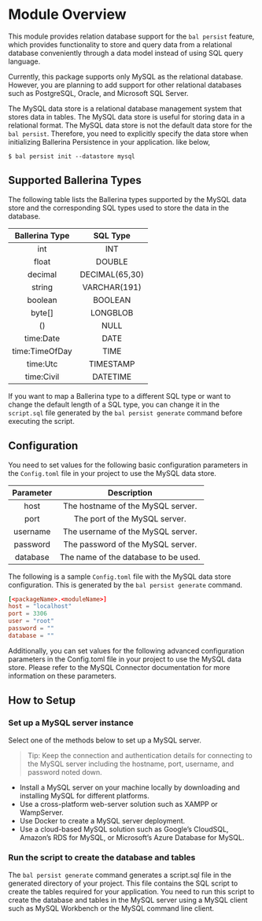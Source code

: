 # Module Overview

This module provides relation database support for the `bal persist` feature, which provides functionality to store and query data from a relational database conveniently through a data model instead of using SQL query language.

Currently, this package supports only MySQL as the relational database. However, you are planning to add support for other relational databases such as PostgreSQL, Oracle, and Microsoft SQL Server.

The MySQL data store is a relational database management system that stores data in tables. The MySQL data store is useful for storing data in a relational format. The MySQL data store is not the default data store for the `bal persist`. Therefore, you need to explicitly specify the data store when initializing Ballerina Persistence in your application. like below,

```
$ bal persist init --datastore mysql
```

## Supported Ballerina Types
The following table lists the Ballerina types supported by the MySQL data store and the corresponding SQL types used to store the data in the database.

|  Ballerina Type  |    SQL Type     |
|:----------------:|:---------------:|
|       int        |       INT       |
|      float       |     DOUBLE      |
|     decimal      | DECIMAL(65,30)  |
|      string      |  VARCHAR(191)   |
|     boolean      |     BOOLEAN     |
|      byte[]      |    LONGBLOB     |
|        ()        |      NULL       |
|    time:Date     |      DATE       |
|  time:TimeOfDay  |      TIME       |
|     time:Utc     |    TIMESTAMP    |
|    time:Civil    |    DATETIME     |

If you want to map a Ballerina type to a different SQL type or want to change the default length of a SQL type, you can change it in the `script.sql` file generated by the `bal persist generate` command before executing the script.

## Configuration
You need to set values for the following basic configuration parameters in the `Config.toml` file in your project to use the MySQL data store.

| Parameter  |              Description              |
|:----------:|:-------------------------------------:|
|    host    |   The hostname of the MySQL server.   |
|    port    |     The port of the MySQL server.     |
|  username  |   The username of the MySQL server.   |
|  password  |   The password of the MySQL server.   |
|  database  | The name of the database to be used.  |

The following is a sample `Config.toml` file with the MySQL data store configuration. This is generated by the `bal persist generate` command.

```toml
[<packageName>.<moduleName>]
host = "localhost"
port = 3306
user = "root"
password = ""
database = ""
```

Additionally, you can set values for the following advanced configuration parameters in the Config.toml file in your project to use the MySQL data store. Please refer to the MySQL Connector documentation for more information on these parameters.

## How to Setup

### Set up a MySQL server instance
Select one of the methods below to set up a MySQL server.

> Tip: Keep the connection and authentication details for connecting to the MySQL server including the hostname, port, username, and password noted down.

* Install a MySQL server on your machine locally by downloading and installing MySQL for different platforms.
* Use a cross-platform web-server solution such as XAMPP or WampServer.
* Use Docker to create a MySQL server deployment.
* Use a cloud-based MySQL solution such as Google’s CloudSQL, Amazon’s RDS for MySQL, or Microsoft’s Azure Database for MySQL.

### Run the script to create the database and tables

The `bal persist generate` command generates a script.sql file in the generated directory of your project. This file contains the SQL script to create the tables required for your application. You need to run this script to create the database and tables in the MySQL server using a MySQL client such as MySQL Workbench or the MySQL command line client.
